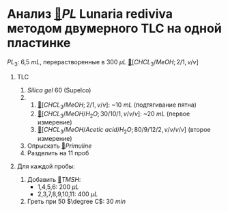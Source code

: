 # Анализ [🔗][pl]$PL$ **Lunaria rediviva** методом двумерного TLC на одной пластинке

$PL_3$: 6,5 $mL$, перерастворенные в 300 ${\mu}L$ [🔗][chcl_3meoh]$[CHCL_3/MeOH; 2/1, v/v]$

1. TLC
   1. $Silica\ gel\ 60$ (Supelco)
   2. 
      1. [🔗][chcl_3meoh]$[CHCL_3/MeOH; 2/1, v/v]$: ~10 $mL$ (подтягивание пятна)
      2. [🔗][chcl_3meohh_2o]$[CHCL_3/MeOH/H_2O; 30/10/1, v/v/v]$: ~20 $mL$ (первое измерение)
      3. [🔗][chcl_3meohacetic-acidh_2o]$[CHCL_3/MeOH/Acetic\ acid/H_2O; 80/9/12/2, v/v/v/v]$ (второе измерение)
   3. Опрыскать [🔗][primuline]$Primuline$
   4. Разделить на 11 проб

2. Для каждой пробы:
   1. Добавить [🔗][tmsh]$TMSH$:
      * 1,4,5,6: 200 ${\mu}L$
      * 2,3,7,8,9,10,11: 400 ${\mu}L$
   2. Греть при 50 $\degree C$: 30 $min$

[chcl_3meoh]: ../substances/mixtures.md#chcl_3meoh
[chcl_3meohacetic-acidh_2o]: ../substances/mixtures.md#chcl_3meohacetic-acidh_2o
[chcl_3meohh_2o]: ../substances/mixtures.md#chcl_3meohh_2o
[pl]: ../substances/individuals.md#pl
[primuline]: ../substances/individuals.md#primuline
[tmsh]: ../substances/individuals.md#tmsh
